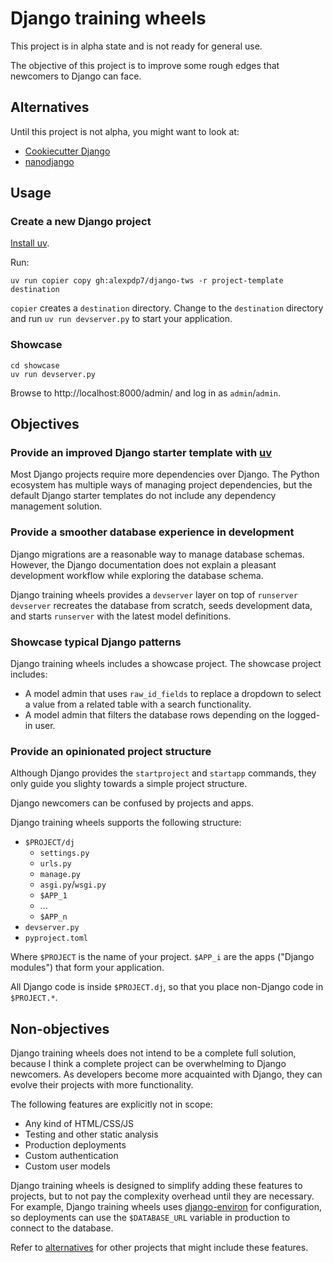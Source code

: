 # Django training wheels

This project is in alpha state and is not ready for general use.

The objective of this project is to improve some rough edges that newcomers to Django can face.

## Alternatives

Until this project is not alpha, you might want to look at:

* [Cookiecutter Django](https://cookiecutter-django.readthedocs.io/en/latest/)
* [nanodjango](https://github.com/radiac/nanodjango)

## Usage

### Create a new Django project

[Install uv](https://docs.astral.sh/uv/getting-started/installation/).

Run:

```
uv run copier copy gh:alexpdp7/django-tws -r project-template destination
```

`copier` creates a `destination` directory.
Change to the `destination` directory and run `uv run devserver.py` to start your application.

### Showcase

```
cd showcase
uv run devserver.py
```

Browse to http://localhost:8000/admin/ and log in as `admin`/`admin`.

## Objectives

### Provide an improved Django starter template with [uv](https://docs.astral.sh/uv/)

Most Django projects require more dependencies over Django.
The Python ecosystem has multiple ways of managing project dependencies, but the default Django starter templates do not include any dependency management solution.

### Provide a smoother database experience in development

Django migrations are a reasonable way to manage database schemas.
However, the Django documentation does not explain a pleasant development workflow while exploring the database schema.

Django training wheels provides a `devserver` layer on top of `runserver`
`devserver` recreates the database from scratch, seeds development data, and starts `runserver` with the latest model definitions.

### Showcase typical Django patterns

Django training wheels includes a showcase project.
The showcase project includes:

* A model admin that uses `raw_id_fields` to replace a dropdown to select a value from a related table with a search functionality.
* A model admin that filters the database rows depending on the logged-in user.

### Provide an opinionated project structure

Although Django provides the `startproject` and `startapp` commands, they only guide you slighty towards a simple project structure.

Django newcomers can be confused by projects and apps.

Django training wheels supports the following structure:

* `$PROJECT/dj`
  * `settings.py`
  * `urls.py`
  * `manage.py`
  * `asgi.py`/`wsgi.py`
  * `$APP_1`
  * ...
  * `$APP_n`
* `devserver.py`
* `pyproject.toml`

Where `$PROJECT` is the name of your project.
`$APP_i` are the apps ("Django modules") that form your application.

All Django code is inside `$PROJECT.dj`, so that you place non-Django code in `$PROJECT.*`.

## Non-objectives

Django training wheels does not intend to be a complete full solution, because I think a complete project can be overwhelming to Django newcomers.
As developers become more acquainted with Django, they can evolve their projects with more functionality.

The following features are explicitly not in scope:

* Any kind of HTML/CSS/JS
* Testing and other static analysis
* Production deployments
* Custom authentication
* Custom user models

Django training wheels is designed to simplify adding these features to projects, but to not pay the complexity overhead until they are necessary.
For example, Django training wheels uses [django-environ](https://github.com/joke2k/django-environ) for configuration, so deployments can use the `$DATABASE_URL` variable in production to connect to the database.

Refer to [alternatives](#alternatives) for other projects that might include these features.

